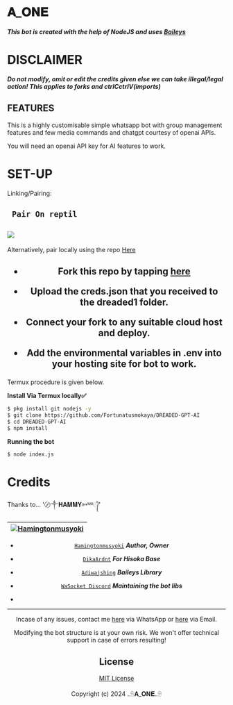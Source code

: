 # 𝐀_𝐎𝐍𝐄

***This bot is created with the help of NodeJS and uses [Baileys](https://github.com/adiwajshing/Baileys)***


# DISCLAIMER

***Do not modify, omit or edit the credits given else we can take illegal/legal action! 
This applies to forks and ctrlCctrlV(imports)***

## FEATURES
This is a highly customisable simple whatsapp bot with group management features and few media commands and chatgpt courtesy of openai APIs.

You will need an openai API key for AI features to work.

# SET-UP

Linking/Pairing:


## ` Pair On reptil`
<h2 align="left">  <a href="https://replit.com/@botA-one/Pairing-A-one"><img src="https://repl.it/badge/github/quiec/whatsasena" />
</a>
</h2>

Alternatively, pair locally using the repo [Here](https://github.com/Hamingtonmusyoki/A-one-PAIRING)

    
<h2 align="center">   

- Fork this repo by tapping  [here](https://github.com/Hamingtonmusyoki/A-one/fork)


- Upload the creds.json that you received to the dreaded1 folder.

- Connect your fork to any suitable cloud host and deploy.

- Add the environmental variables in .env into your hosting site for bot to work.
</h2>
 
     

     

 



Termux procedure is given below.
 

**Install Via Termux locally✅**


```bash
$ pkg install git nodejs -y
$ git clone https://github.com/Fortunatusmokaya/DREADED-GPT-AI
$ cd DREADED-GPT-AI
$ npm install
```


**Running the bot**
```bash
$ node index.js
```

# Credits

Thanks to... '〄༒𝐇𝐀𝐌𝐌𝐘➳ᴹᴿ᭄'

<div align="center">
  
| [![Hamingtonmusyoki](https://github.com/hamingtonmusyoki.png?lenght=50width=50)](https://github.com/Hamingtonmusyoki)|
|----|
* [`Hamingtonmusyoki`](https://github.com/hamingtonmusyoki) ***Author, Owner***

* [`DikaArdnt`](https://github.com/DikaArdnt) ***For Hisoka Base***
* [`Adiwajshing`](https://github.com/WhiskeySockets/Baileys) ***Baileys Library***
* [`WaSocket Discord`](https://discord.gg/WeJM5FP9GG) ***Maintaining the bot libs***

* 

---

Incase of any issues, contact me  [here](https://wa.me/+254799384249) via WhatsApp or [here](Hamingtonmusyokiofficial@gmail.com) via Email.

Modifying the bot structure is at your own risk. We won't offer technical support in case of errors resulting!


## License

[MIT License](https://github.com/Hamingtonmusyoki/A-one/blob/main/LICENSE)

Copyright (c) 2024 𓄂𝐀_𝐎𝐍𝐄𓄂


